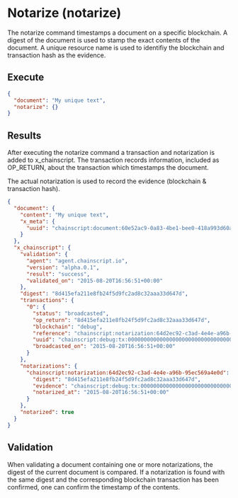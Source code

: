 # Notarize (notarize)

The notarize command timestamps a document on a specific blockchain.  A digest of the document is used to stamp the exact contents of the document.  A unique resource name is used to identifiy the blockchain and transaction hash as the evidence.

## Execute

```JSON
{
  "document": "My unique text",
  "notarize": {}
}
```

## Results

After executing the notarize command a transaction and notarization is added to x_chainscript.  The transaction records information, included as OP_RETURN, about the transaction which timestamps the document.  

The actual notarization is used to record the evidence (blockchain & transaction hash).

```JSON
{
  "document": {
    "content": "My unique text",
    "x_meta": {
      "uuid": "chainscript:document:60e52ac9-0a83-4be1-bee0-418a993d60a8"
    }
  },
  "x_chainscript": {
    "validation": {
      "agent": "agent.chainscript.io",
      "version": "alpha.0.1",
      "result": "success",
      "validated_on": "2015-08-20T16:56:51+00:00"
    },
    "digest": "8d415efa211e8fb24f5d9fc2ad8c32aaa33d647d",
    "transactions": {
      "0": {
        "status": "broadcasted",
        "op_return": "8d415efa211e8fb24f5d9fc2ad8c32aaa33d647d",
        "blockchain": "debug",
        "reference": "chainscript:notarization:64d2ec92-c3ad-4e4e-a96b-95ec569a4e0d",
        "uuid": "chainscript:debug:tx:000000000000000000000000000000000000000000000000000000000000000",
        "broadcasted_on": "2015-08-20T16:56:51+00:00"
      }
    },
    "notarizations": {
      "chainscript:notarization:64d2ec92-c3ad-4e4e-a96b-95ec569a4e0d": {
        "digest": "8d415efa211e8fb24f5d9fc2ad8c32aaa33d647d",
        "evidence": "chainscript:debug:tx:000000000000000000000000000000000000000000000000000000000000000",
        "notarized_at": "2015-08-20T16:56:51+00:00"
      }
    },
    "notarized": true
  }
}
```

## Validation 

When validating a document containing one or more notarizations, the digest of the current document is compared.  If a notarization is found with the same digest and the corresponding blockchain transaction has been confirmed, one can confirm the timestamp of the contents.
